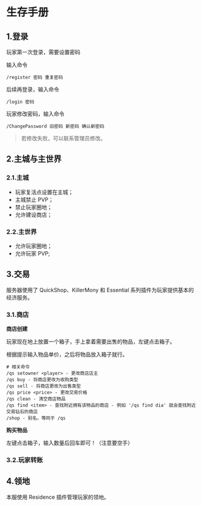 # 生存手册

## 1.登录

玩家第一次登录，需要设置密码

输入命令

```
/register 密码 重复密码
```

后续再登录，输入命令

```
/login 密码
```

玩家修改密码，输入命令

```
/ChangePassword 旧密码 新密码 确认新密码
```

> 若修改失败，可以联系管理员修改。

## 2.主城与主世界

### 2.1.主城

- 玩家复活点设置在主城；
- 主城禁止 PVP；
- 禁止玩家圈地；
- 允许建设商店；

### 2.2.主世界

- 允许玩家圈地；
- 允许玩家 PVP;

## 3.交易

服务器使用了 QuickShop、KillerMony 和 Essential 系列插件为玩家提供基本的经济服务。

### 3.1.商店

**商店创建** 

玩家现在地上放置一个箱子，手上拿着需要出售的物品，左键点击箱子。

根据提示输入物品单价，之后将物品放入箱子就行。

```
# 相关命令
/qs setowner <player> - 更改商店店主
/qs buy - 将商店更改为收购类型
/qs sell - 将商店更改为出售类型
/qs price <price> - 更改交易价格
/qs clean - 清空商店物品
/qs find <item> - 查找附近拥有该物品的商店 - 例如 '/qs find dia' 就会查找附近交易钻石的商店
/shop - 别名，等同于 /qs
```

**购买物品**

左键点击箱子，输入数量后回车即可！（注意要空手）

### 3.2.玩家转账

## 4.领地

本服使用 Residence 插件管理玩家的领地。
